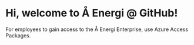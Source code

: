 # Hi, welcome to Å Energi @ GitHub!

For employees to gain access to the Å Energi Enterprise, use Azure Access Packages.